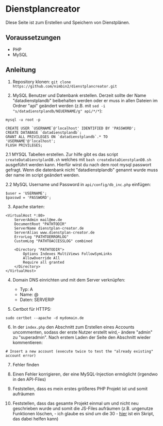 # Dienstplancreator

DIese Seite ist zum Erstellen und Speichern von Dienstplänen.

## Voraussetzungen

- PHP
- MySQL

## Anleitung

1. Repository klonen:
  `git clone https://github.com/nimbin2/dienstplancreator.git`


2. MySQL Benutzer und Datenbank erstellen. Derzeit sollte der Name "datadienstplandb" beibehalten werden oder er muss in allen Dateien im Ordner "api" geändert werden (z.B. mit `sed -i "s/datadienstplandb/NEUERNAME/g" api/*/*`):

```
mysql -u root -p

CREATE USER `USERNAME`@'localhost' IDENTIFIED BY 'PASSWORD';
CREATE DATABASE `datadienstplandb`;
GRANT ALL PRIVILEGES ON `datadienstplandb`.* TO 'USERNAME'@'localhost';
FLUSH PRIVILEGES;
```

2.1 MYSQL Tabellen erstellen. Zur hilfe gibt es das script ```createDataDienstplanDB.sh``` welches mit ```bash createDataDienstplanDB.sh``` ausgeführt werden kann. Hierfür wirst du nach dem root mysql passwort gefragt. Wenn die datenbank nicht "datadienstplandb" genannt wurde muss der name im script geändert werden.

2.2 MySQL Username und Password in `api/config/db_inc.php` einfügen:

    $user = 'USERNAME';
    $passwd = 'PASSWORD';

3. Apache starten:

```
<VirtualHost *:80>
    ServerAdmin mail@me.de
    DocumentRoot "PATHTODIR"
    ServerName dienstplan-creator.de
    ServerAlias www.dienstplan-creator.de
    ErrorLog "PATHTOERRORLOG"
    CustomLog "PATHTOACCESSLOG" combined

    <Directory "PATHTODIR">
        Options Indexes MultiViews FollowSymLinks
        AllowOverride All
        Require all granted
    </Directory>
</VirtualHost>
```

4. Domain DNS einrichten und mit dem Server verknüpfen:

   - Typ: A
   - Name: @
   - Daten: SERVERIP

5. Certbot für HTTPS:

```
sudo certbot --apache -d mydomain.de
```

6. In der `index.php` den Abschnitt zum Erstellen eines Accounts uncommenten, sodass der erste Nutzer erstellt wird,- ändere "admin" zu "superadmin". Nach erstem Laden der Seite den Abschnitt wieder kommentieren:
```
# Insert a new account (execute twice to test the "already existing" account error)
```

7. Fehler finden

8. Einen Fehler korrigieren, der eine MySQL-Injection ermöglicht (irgendwo in den API-Files)

9. Feststellen, dass es mein erstes größeres PHP Projekt ist und somit aufräumen

10. Feststellen, dass das gesamte Projekt einmal um und nicht neu geschrieben wurde und somit die JS-Files aufräumen (z.B. ungenutze Funktionen löschen, - ich glaube es sind um die 30 - [hier](https://scripts.christianimmanuel.de/bash-scripts/Useful/find_js_functions.sh) ist ein Skript, das dabei helfen kann)

